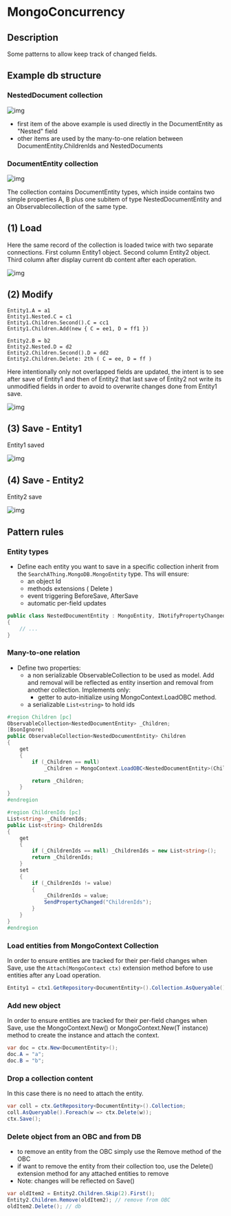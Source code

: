 # MongoConcurrency

## Description

Some patterns to allow keep track of changed fields.

## Example db structure

### NestedDocument collection

![img](images/0_structure-nested-document.PNG)

- first item of the above example is used directly in the DocumentEntity as "Nested" field
- other items are used by the many-to-one relation between DocumentEntity.ChildrenIds and NestedDocuments

### DocumentEntity collection

![img](images/0_structure-document-entity.PNG)

The collection contains DocumentEntity types, which inside contains two simple properties A, B plus one subitem of type NestedDocumentEntity and an Observablecollection of the same type.

## (1) Load

Here the same record of the collection is loaded twice with two separate connections.
First column Entity1 object.
Second column Entity2 object.
Third column after display current db content after each operation. 

![img](images/1_load.PNG)

## (2) Modify

```
Entity1.A = a1
Entity1.Nested.C = c1
Entity1.Children.Second().C = cc1
Entity1.Children.Add(new { C = ee1, D = ff1 })

Entity2.B = b2
Entity2.Nested.D = d2
Entity2.Children.Second().D = dd2
Entity2.Children.Delete: 2th ( C = ee, D = ff )
```

Here intentionally only not overlapped fields are updated, the intent is to see after save of Entity1 and then of Entity2 that last save of Entity2 not write its unmodified fields in order to avoid to overwrite changes done from Entity1 save.

![img](images/2_modify.PNG)

## (3) Save - Entity1

Entity1 saved

![img](images/3_save.PNG)

## (4) Save - Entity2

Entity2 save

![img](images/4_save.PNG)

## Pattern rules

### Entity types

- Define each entity you want to save in a specific collection inherit from the `SearchAThing.MongoDB.MongoEntity` type. Ths will ensure:
    - an object Id
    - methods extensions ( Delete )
    - event triggering BeforeSave, AfterSave
    - automatic per-field updates

```csharp
public class NestedDocumentEntity : MongoEntity, INotifyPropertyChanged
{
    // ...
}
```

### Many-to-one relation

- Define two properties:
    - a non serializable ObservableCollection to be used as model. Add and removal will be reflected as entity insertion and removal from another collection. Implements only:
        - getter to auto-initialize using MongoContext.LoadOBC method.
    - a serializable `List<string>` to hold ids    

```csharp
#region Children [pc]
ObservableCollection<NestedDocumentEntity> _Children;
[BsonIgnore]
public ObservableCollection<NestedDocumentEntity> Children
{
    get
    {
        if (_Children == null)                
            _Children = MongoContext.LoadOBC<NestedDocumentEntity>(ChildrenIds);                                    

        return _Children;
    }             
}
#endregion

#region ChildrenIds [pc]
List<string> _ChildrenIds;
public List<string> ChildrenIds
{
    get
    {
        if (_ChildrenIds == null) _ChildrenIds = new List<string>();
        return _ChildrenIds;
    }
    set
    {
        if (_ChildrenIds != value)
        {
            _ChildrenIds = value;
            SendPropertyChanged("ChildrenIds");
        }
    }
}
#endregion
```

### Load entities from MongoContext Collection

In order to ensure entities are tracked for their per-field changes when Save, use the `Attach(MongoContext ctx)` extension method before to use entities after any Load operation.

```csharp
Entity1 = ctx1.GetRepository<DocumentEntity>().Collection.AsQueryable().Attach(ctx1).First();
```

### Add new object

In order to ensure entities are tracked for their per-field changes when Save, use the MongoContext.New<T>() or MongoContext.New<T>(T instance) method to create the instance and attach the context.

```csharp
var doc = ctx.New<DocumentEntity>();
doc.A = "a";
doc.B = "b";
``` 

### Drop a collection content

In this case there is no need to attach the entity.

```csharp
var coll = ctx.GetRepository<DocumentEntity>().Collection;
coll.AsQueryable().Foreach(w => ctx.Delete(w));
ctx.Save();
```

### Delete object from an OBC and from DB

- to remove an entity from the OBC simply use the Remove method of the OBC
- if want to remove the entity from their collection too, use the Delete() extension method for any attached entities to remove
- Note: changes will be reflected on Save()

```csharp
var oldItem2 = Entity2.Children.Skip(2).First();
Entity2.Children.Remove(oldItem2); // remove from OBC
oldItem2.Delete(); // db
```

